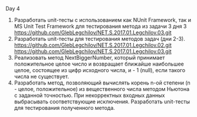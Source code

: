 Day 4
1. Разработать unit-тесты с использованием как NUnit Framework, так и MS Unit Test Framework для тестирования метода из задачи 3 дня 3 https://github.com/GlebLegchilov/NET.S.2017.01.Legchilov.03.git
2. Разработать unit-тесты для тестирования методов задач (дни 2-3). https://github.com/GlebLegchilov/NET.S.2017.01.Legchilov.02.git https://github.com/GlebLegchilov/NET.S.2017.01.Legchilov.03.git
3. Реализовать метод NextBiggerNumber, который принимает положительное целое число и возвращает ближайше наибольшее  целое, состоящее из цифр исходного числа, и - 1 (null), если такого числа не существует.
4. Разработать метод, позволяющий вычислять корень n-ой степени (n - целое, положительное) из вещественного числа методом Ньютона с заданной точностью. При  некорректных входных данных выбрасывать соответствующие исключения. Разработать unit-тесты для тестирования полученного метода. 
